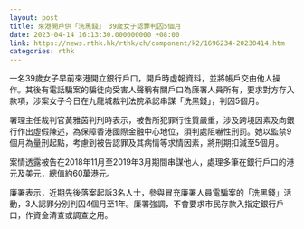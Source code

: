 ```yaml
---
layout: post
title: 來港開戶供「洗黑錢」　39歲女子認罪判囚5個月
date: 2023-04-14 16:13:30.000000000 +08:00
link: https://news.rthk.hk/rthk/ch/component/k2/1696234-20230414.htm
categories: rthk
---
```


一名39歲女子早前來港開立銀行戶口，開戶時虛報資料，並將帳戶交由他人操作。其後有電話騙案的騙徒向受害人聲稱有關戶口為廉署人員所有，要求對方存入款項，涉案女子今日在九龍城裁判法院承認串謀「洗黑錢」，判囚5個月。

署理主任裁判官黃雅茵判刑時表示，被告所犯罪行性質嚴重，涉及跨境因素及向銀行作出虛假陳述，為保障香港國際金融中心地位，須判處阻嚇性刑罰。她以監禁9個月為量刑起點，考慮到被告認罪及其病情等求情因素，將刑期扣減至5個月。

案情透露被告在2018年11月至2019年3月期間串謀他人，處理多筆在銀行戶口的港元及美元，總值約60萬港元。

廉署表示，近期先後落案起訴3名人士，參與冒充廉署人員電騙案的「洗黑錢」活動，3人認罪分別判囚4個月至1年。廉署強調，不會要求市民存款入指定銀行戶口，作資金清查或調查之用。
